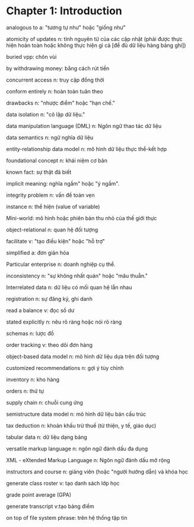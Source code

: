 # Chapter 1: Introduction

analogous to a: "tương tự như" hoặc "giống như"

atomicity of updates n: tính nguyên tử của các cập nhật (phải được thực hiện hoàn toàn hoặc không thực hiện gì cả [để đủ dữ liệu hàng bảng ghi])

buried vpp: chôn vùi

by withdrawing money: bằng cách rút tiền

concurrent access n: truy cập đồng thời

conform entirely n: hoàn toàn tuân theo

drawbacks n: "nhược điểm" hoặc "hạn chế."

data isolation n: "cô lập dữ liệu."

data manipulation language (DML) n: Ngôn ngữ thao tác dữ liệu

data semantics n: ngữ nghĩa dữ liệu

entity-relationship data model n: mô hình dữ liệu thực thể-kết hợp

foundational concept n: khái niệm cơ bản

known fact: sự thật đã biết

implicit meaning: nghĩa ngầm" hoặc "ý ngầm".

integrity problem n: vấn đề toàn vẹn

instance n: thể hiện (value of variable)

Mini-world: mô hình hoặc phiên bản thu nhỏ của thế giới thực

object-relational n: quan hệ đối tượng

facilitate v: "tạo điều kiện" hoặc "hỗ trợ"

simplified a: đơn giản hóa

Particular enterprise n: doanh nghiệp cụ thể.

inconsistency n: "sự không nhất quán" hoặc "mâu thuẫn."

Interrelated data n: dữ liệu có mối quan hệ lẫn nhau

registration n: sự đăng ký, ghi danh

read a balance v: đọc số dư

stated explicitly n: nêu rõ ràng hoặc nói rõ ràng

schemas n: lược đồ

order tracking v: theo dõi đơn hàng

object-based data model n: mô hình dữ liệu dựa trên đối tượng

customized recommendations n: gợi ý tùy chỉnh

inventory n: kho hàng

orders n: thứ tự

supply chain n: chuỗi cung ứng

semistructure data model n: mô hình dữ liệu bán cấu trúc

tax deduction n: khoản khấu trừ thuế (từ thiện, y tế, giáo dục)

tabular data n: dữ liệu dạng bảng

versatile markup language n: ngôn ngữ đánh dấu đa dụng

XML - eXtended Markup Language n: Ngôn ngữ đánh dấu mở rộng

instructors and course n: giảng viên (hoặc "người hướng dẫn) và khóa học

generate class roster v: tạo danh sách lớp học

grade point average (GPA)

generate transcript v:tạo bảng điểm

on top of file system phrase: trên hệ thống tập tin


